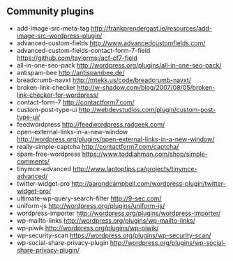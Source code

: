 ## Community plugins

- add-image-src-meta-tag 			http://frankprendergast.ie/resources/add-image-src-wordpress-plugin/
- advanced-custom-fields 			http://www.advancedcustomfields.com/
- advanced-custom-fields-contact-form-7-field 	https://github.com/taylormsj/acf-cf7-field
- all-in-one-seo-pack 				http://wordpress.org/plugins/all-in-one-seo-pack/
- antispam-bee 					http://antispambee.de/
- breadcrumb-navxt				http://mtekk.us/code/breadcrumb-navxt/
- broken-link-checker 				http://w-shadow.com/blog/2007/08/05/broken-link-checker-for-wordpress/
- contact-form-7 				http://contactform7.com/
- custom-post-type-ui				http://webdevstudios.com/plugin/custom-post-type-ui/
- feedwordpress 				http://feedwordpress.radgeek.com/
- open-external-links-in-a-new-window 		http://wordpress.org/plugins/open-external-links-in-a-new-window/
- really-simple-captcha 			http://contactform7.com/captcha/
- spam-free-wordpress 				https://www.toddlahman.com/shop/simple-comments/
- tinymce-advanced 				http://www.laptoptips.ca/projects/tinymce-advanced/
- twitter-widget-pro 				http://aarondcampbell.com/wordpress-plugin/twitter-widget-pro/
- ultimate-wp-query-search-filter 		http://9-sec.com/
- uniform-js 					http://wordpress.org/plugins/uniform-js/
- wordpress-importer 				http://wordpress.org/plugins/wordpress-importer/
- wp-mailto-links 				http://wordpress.org/plugins/wp-mailto-links/
- wp-piwik 					http://wordpress.org/plugins/wp-piwik/
- wp-security-scan 				https://wordpress.org/plugins/wp-security-scan/
- wp-social-share-privacy-plugin 		http://wordpress.org/plugins/wp-social-share-privacy-plugin/

